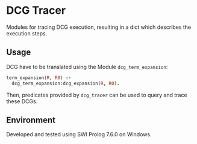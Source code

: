 # DCG Tracer

Modules for tracing DCG execution, resulting in a dict which describes the execution steps.

## Usage

DCG have to be translated using the Module `dcg_term_expansion`:

```prolog
term_expansion(R, R0) :-
  dcg_term_expansion:dcg_expansion(R, R0).
```

Then, predicates provided by `dcg_tracer` can be used to query and trace these DCGs. 

## Environment

Developed and tested using SWI Prolog 7.6.0 on Windows.
